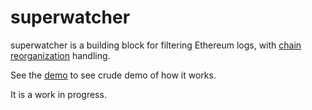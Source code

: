 # superwatcher

superwatcher is a building block for filtering Ethereum logs,
with [chain reorganization](https://www.alchemy.com/overviews/what-is-a-reorg) handling.

See the [demo](./superwatcher-demo/) to see crude demo of how it works.

It is a work in progress.
